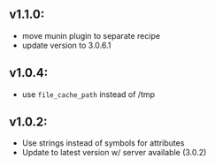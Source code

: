 ## v1.1.0:

* move munin plugin to separate recipe
* update version to 3.0.6.1

## v1.0.4:

* use `file_cache_path` instead of /tmp

## v1.0.2:

* Use strings instead of symbols for attributes
* Update to latest version w/ server available (3.0.2)

